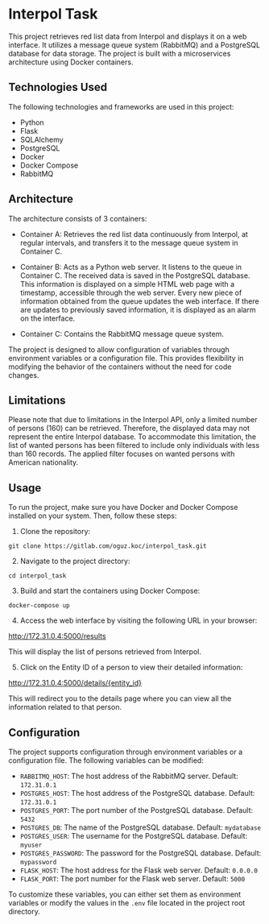# Interpol Task

This project retrieves red list data from Interpol and displays it on a web interface. It utilizes a message queue system (RabbitMQ) and a PostgreSQL database for data storage. The project is built with a microservices architecture using Docker containers.

## Technologies Used

The following technologies and frameworks are used in this project:

- Python
- Flask
- SQLAlchemy
- PostgreSQL
- Docker
- Docker Compose
- RabbitMQ

## Architecture

The architecture consists of 3 containers:

- Container A: Retrieves the red list data continuously from Interpol, at regular intervals, and transfers it to the message queue system in Container C.

- Container B: Acts as a Python web server. It listens to the queue in Container C. The received data is saved in the PostgreSQL database. This information is displayed on a simple HTML web page with a timestamp, accessible through the web server. Every new piece of information obtained from the queue updates the web interface. If there are updates to previously saved information, it is displayed as an alarm on the interface.

- Container C: Contains the RabbitMQ message queue system.

The project is designed to allow configuration of variables through environment variables or a configuration file. This provides flexibility in modifying the behavior of the containers without the need for code changes.

## Limitations

Please note that due to limitations in the Interpol API, only a limited number of persons (160) can be retrieved. Therefore, the displayed data may not represent the entire Interpol database. To accommodate this limitation, the list of wanted persons has been filtered to include only individuals with less than 160 records. The applied filter focuses on wanted persons with American nationality.

## Usage

To run the project, make sure you have Docker and Docker Compose installed on your system. Then, follow these steps:

1. Clone the repository:

```git clone https://gitlab.com/oguz.koc/interpol_task.git```


2. Navigate to the project directory:

```cd interpol_task```


3. Build and start the containers using Docker Compose:

```docker-compose up```


4. Access the web interface by visiting the following URL in your browser:

http://172.31.0.4:5000/results

This will display the list of persons retrieved from Interpol.

5. Click on the Entity ID of a person to view their detailed information:

http://172.31.0.4:5000/details/{entity_id}

This will redirect you to the details page where you can view all the information related to that person.

## Configuration

The project supports configuration through environment variables or a configuration file. The following variables can be modified:

- `RABBITMQ_HOST`: The host address of the RabbitMQ server. Default: `172.31.0.1`
- `POSTGRES_HOST`: The host address of the PostgreSQL database. Default: `172.31.0.1`
- `POSTGRES_PORT`: The port number of the PostgreSQL database. Default: `5432`
- `POSTGRES_DB`: The name of the PostgreSQL database. Default: `mydatabase`
- `POSTGRES_USER`: The username for the PostgreSQL database. Default: `myuser`
- `POSTGRES_PASSWORD`: The password for the PostgreSQL database. Default: `mypassword`
- `FLASK_HOST`: The host address for the Flask web server. Default: `0.0.0.0`
- `FLASK_PORT`: The port number for the Flask web server. Default: `5000`

To customize these variables, you can either set them as environment variables or modify the values in the `.env` file located in the project root directory.
